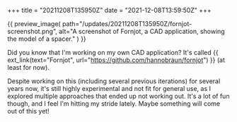 +++
title = "20211208T135950Z"
date  = "2021-12-08T13:59:50Z"
+++

{{
    preview_image(
        path="/updates/20211208T135950Z/fornjot-screenshot.png",
        alt="A screenshot of Fornjot, a CAD application, showing the model of a spacer."
    )
}}

Did you know that I'm working on my own CAD application? It's called  {{ ext_link(text="Fornjot", url="https://github.com/hannobraun/fornjot") }} (at least for now).

Despite working on this (including several previous iterations) for several years now, it's still highly experimental and not fit for general use, as I explored multiple approaches that ended up not working out. It's a lot of fun though, and I feel I'm hitting my stride lately. Maybe something will come out of this yet!
